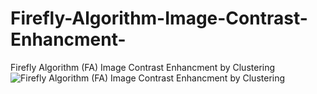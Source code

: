 # Firefly-Algorithm-Image-Contrast-Enhancment-
Firefly Algorithm (FA) Image Contrast Enhancment by Clustering
![Firefly Algorithm (FA) Image Contrast Enhancment by Clustering](https://user-images.githubusercontent.com/11339420/188999011-27e4158c-ac4b-4ebe-bad9-f21bf3acc66c.jpg)
